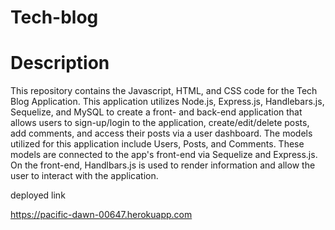 # Tech-blog

# Description

This repository contains the Javascript, HTML, and CSS code for the Tech Blog Application. This application utilizes Node.js, Express.js, Handlebars.js, Sequelize, and MySQL to create a front- and back-end application that allows users to sign-up/login to the application, create/edit/delete posts, add comments, and access their posts via a user dashboard. The models utilized for this application include Users, Posts, and Comments. These models are connected to the app's front-end via Sequelize and Express.js. On the front-end, Handlbars.js is used to render information and allow the user to interact with the application.
























deployed link

https://pacific-dawn-00647.herokuapp.com